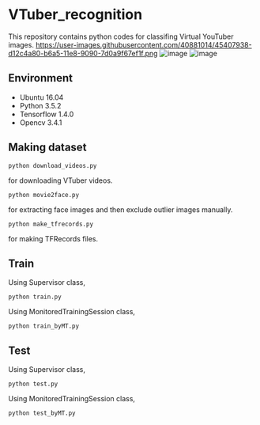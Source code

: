 # VTuber_recognition
This repository contains python codes for classifing Virtual YouTuber images.
https://user-images.githubusercontent.com/40881014/45407938-d12c4a80-b6a5-11e8-9090-7d0a9f67ef1f.png
![image](/Volumes/share/ogawa/Github/VTuber_recognition/photo/result1.jpg)
![image](/Volumes/share/ogawa/Github/VTuber_recognition/photo/result2.jpg)

## Environment

- Ubuntu 16.04
- Python 3.5.2
- Tensorflow 1.4.0
- Opencv 3.4.1

## Making dataset

```
python download_videos.py
```
for downloading VTuber videos.

```
python movie2face.py
```
for extracting face images and then exclude outlier images manually.

```
python make_tfrecords.py
```
for making TFRecords files.

## Train

Using Supervisor class, 
```
python train.py
```

Using MonitoredTrainingSession class, 
```
python train_byMT.py
```

## Test

Using Supervisor class, 
```
python test.py
```

Using MonitoredTrainingSession class, 
```
python test_byMT.py
```
